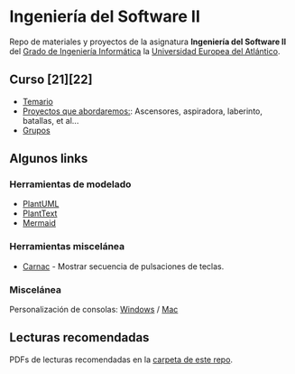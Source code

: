 # Ingeniería del Software II
Repo de materiales y proyectos de la asignatura **Ingeniería del Software II** del [Grado de Ingeniería Informática](https://www.uneatlantico.es/escuela-politecnica-superior/estudios-grado-oficial-en-ingenieria-informatica) la [Universidad Europea del Atlántico](https://www.uneatlantico.es). 

## Curso [21][22]
* [Temario](docs/temario.md)
* [Proyectos que abordaremos:](docs/proyectos.md): Ascensores, aspiradora, laberinto, batallas, et al...
* [Grupos](docs/grupos.md)

## Algunos links
### Herramientas de modelado
* [PlantUML](http://www.plantuml.com) 
* [PlantText](http://www.planttext.com) 
* [Mermaid](https://github.com/mermaid-js/mermaid)
### Herramientas miscelánea
* [Carnac](https://github.com/Code52/carnac/releases/tag/2.3.13) - Mostrar secuencia de pulsaciones de teclas.
### Miscelánea
Personalización de consolas: [Windows](https://www.hanselman.com/blog/my-ultimate-powershell-prompt-with-oh-my-posh-and-the-windows-terminal) / [Mac](https://ohmyposh.dev/docs/macos)
## Lecturas recomendadas
PDFs de lecturas recomendadas en la [carpeta de este repo](./lecturas/).
